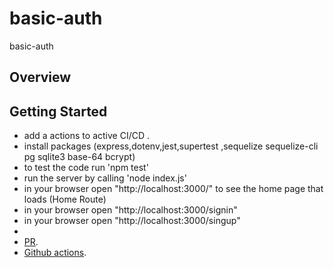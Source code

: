 # basic-auth
basic-auth
## Overview
## Getting Started


- add a actions to active CI/CD .
- install packages (express,dotenv,jest,supertest ,sequelize sequelize-cli pg sqlite3 base-64 bcrypt)
- to test the code run 'npm test' 
- run the server by calling 'node index.js'
- in your browser open "http://localhost:3000/" to see the home page that loads (Home Route)
-  in your browser open "http://localhost:3000/signin" 
-  in your browser open "http://localhost:3000/singup" 
-  
- [PR](https://github.com/ManalKhAlbahar/basic-auth/pull/1).
- [Github actions](https://github.com/ManalKhAlbahar/basic-auth/actions).
